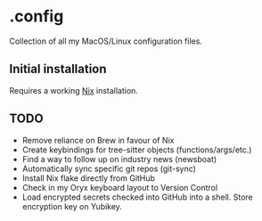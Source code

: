 # .config

Collection of all my MacOS/Linux configuration files.

## Initial installation

Requires a working [Nix](https://nixos.org/download/) installation.

## TODO

- Remove reliance on Brew in favour of Nix
- Create keybindings for tree-sitter objects (functions/args/etc.)
- Find a way to follow up on industry news (newsboat)
- Automatically sync specific git repos (git-sync)
- Install Nix flake directly from GitHub
- Check in my Oryx keyboard layout to Version Control
- Load encrypted secrets checked into GitHub into a shell. Store encryption key
  on Yubikey.
